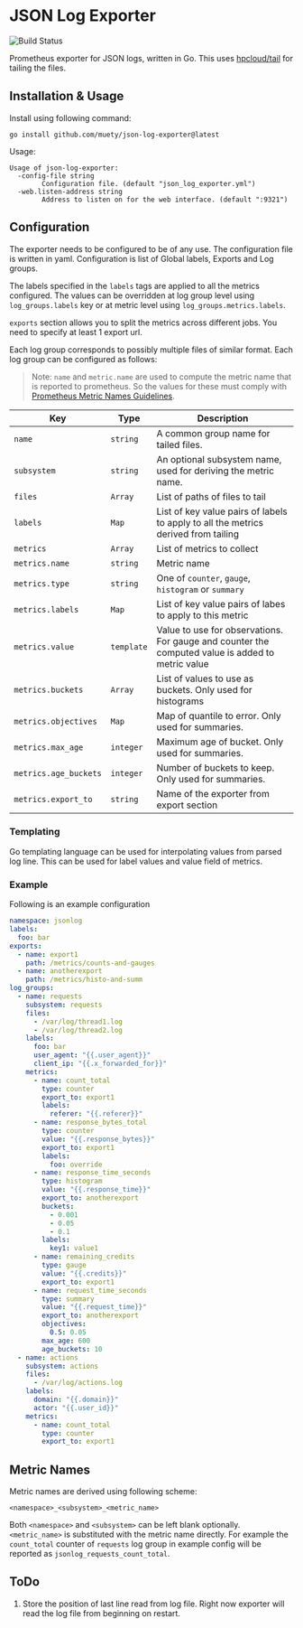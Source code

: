 # JSON Log Exporter

![Build Status](https://travis-ci.com/ashwinikd/json-log-exporter.svg?branch=master "Travis")

Prometheus exporter for JSON logs, written in Go. This uses 
[hpcloud/tail](https://github.com/hpcloud/tail) for tailing
the files.

## Installation & Usage
Install using following command:
```shell
go install github.com/muety/json-log-exporter@latest
```
Usage:
```
Usage of json-log-exporter:
  -config-file string
    	Configuration file. (default "json_log_exporter.yml")
  -web.listen-address string
    	Address to listen on for the web interface. (default ":9321")
```

##  Configuration
The exporter needs to be configured to be of any use. The configuration file is written
in yaml. Configuration is list of Global labels, Exports and Log groups. 

The labels specified in the `labels` tags are applied to all the metrics configured. The values
can be overridden at log group level using `log_groups.labels` key or at metric level using `log_groups.metrics.labels`.

`exports` section allows you to split the metrics across different jobs. You need to specify at least 1 export url.

Each log group corresponds to possibly multiple files of similar format. Each log group can be configured as follows:

> Note: `name` and `metric.name` are used to compute the metric name that is reported to
prometheus. So the values for these must comply with 
[Prometheus Metric Names Guidelines](https://prometheus.io/docs/practices/naming/#metric-names).


| Key                   | Type       | Description                                                                                      |
|-----------------------|------------|--------------------------------------------------------------------------------------------------|
| `name`                | `string`   | A common group name for tailed files.                                                            |
| `subsystem`           | `string`   | An optional subsystem name, used for deriving the metric name.                                   |
| `files`               | `Array`    | List of paths of files to tail                                                                   |
| `labels`              | `Map`      | List of key value pairs of labels to apply to all the metrics derived from tailing               |
| `metrics`             | `Array`    | List of metrics to collect                                                                       |
| `metrics.name`        | `string`   | Metric name                                                                                      |
| `metrics.type`        | `string`   | One of `counter`, `gauge`, `histogram` or `summary`                                              |
| `metrics.labels`      | `Map`      | List of key value pairs of labes to apply to this metric                                         |
| `metrics.value`       | `template` | Value to use for observations. For gauge and counter the computed value is added to metric value |
| `metrics.buckets`     | `Array`    | List of values to use as buckets. Only used for histograms                                       |
| `metrics.objectives`  | `Map`      | Map of quantile to error. Only used for summaries.                                               |
| `metrics.max_age`     | `integer`  | Maximum age of bucket. Only used for summaries.                                                  |
| `metrics.age_buckets` | `integer`  | Number of buckets to keep. Only used for summaries.                                              |
| `metrics.export_to`   | `string`   | Name of the exporter from export section                                                         |

### Templating
Go templating language can be used for interpolating values from
parsed log line. This can be used for label values and value field
of metrics. 

### Example
Following is an example configuration
```yaml
namespace: jsonlog
labels:
  foo: bar
exports:
  - name: export1
    path: /metrics/counts-and-gauges
  - name: anotherexport
    path: /metrics/histo-and-summ
log_groups:
  - name: requests
    subsystem: requests
    files:
      - /var/log/thread1.log
      - /var/log/thread2.log
    labels:
      foo: bar
      user_agent: "{{.user_agent}}"
      client_ip: "{{.x_forwarded_for}}"
    metrics:
      - name: count_total
        type: counter
        export_to: export1
        labels:
          referer: "{{.referer}}"
      - name: response_bytes_total
        type: counter
        value: "{{.response_bytes}}"
        export_to: export1
        labels:
          foo: override
      - name: response_time_seconds
        type: histogram
        value: "{{.response_time}}"
        export_to: anotherexport
        buckets:
          - 0.001
          - 0.05
          - 0.1
        labels:
          key1: value1
      - name: remaining_credits
        type: gauge
        value: "{{.credits}}"
        export_to: export1
      - name: request_time_seconds
        type: summary
        value: "{{.request_time}}"
        export_to: anotherexport
        objectives:
          0.5: 0.05
        max_age: 600
        age_buckets: 10
  - name: actions
    subsystem: actions
    files:
      - /var/log/actions.log
    labels:
      domain: "{{.domain}}"
      actor: "{{.user_id}}"
    metrics:
      - name: count_total
        type: counter
        export_to: export1
```

## Metric Names

Metric names are derived using following scheme:

```
<namespace>_<subsystem>_<metric_name>
```

Both `<namespace>` and `<subsystem>` can be left blank optionally. `<metric_name>` is substituted with the metric name directly. For example the `count_total` counter of `requests` log 
group in example config will be reported as `jsonlog_requests_count_total`.

## ToDo
1. Store the position of last line read from log file. Right now
exporter will read the log file from beginning on restart.